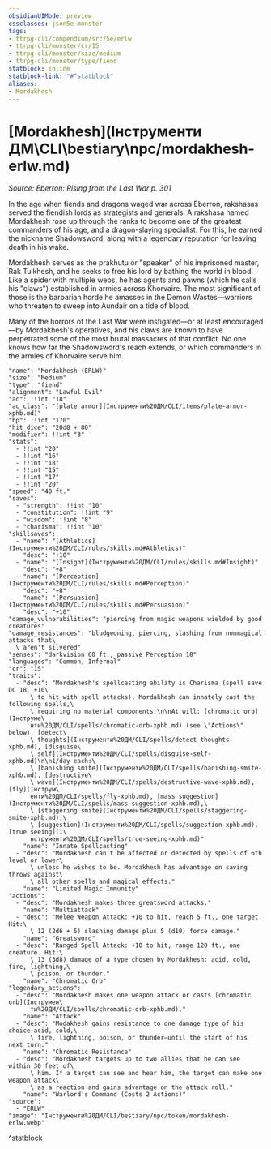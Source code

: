 ```yaml
---
obsidianUIMode: preview
cssclasses: json5e-monster
tags:
- ttrpg-cli/compendium/src/5e/erlw
- ttrpg-cli/monster/cr/15
- ttrpg-cli/monster/size/medium
- ttrpg-cli/monster/type/fiend
statblock: inline
statblock-link: "#^statblock"
aliases:
- Mordakhesh
---
```

# [Mordakhesh](Інструменти ДМ\CLI\bestiary\npc/mordakhesh-erlw.md)
*Source: Eberron: Rising from the Last War p. 301*  

In the age when fiends and dragons waged war across Eberron, rakshasas served the fiendish lords as strategists and generals. A rakshasa named Mordakhesh rose up through the ranks to become one of the greatest commanders of his age, and a dragon-slaying specialist. For this, he earned the nickname Shadowsword, along with a legendary reputation for leaving death in his wake.

Mordakhesh serves as the prakhutu or "speaker" of his imprisoned master, Rak Tulkhesh, and he seeks to free his lord by bathing the world in blood. Like a spider with multiple webs, he has agents and pawns (which he calls his "claws") established in armies across Khorvaire. The most significant of those is the barbarian horde he amasses in the Demon Wastes—warriors who threaten to sweep into Aundair on a tide of blood.

Many of the horrors of the Last War were instigated—or at least encouraged—by Mordakhesh's operatives, and his claws are known to have perpetrated some of the most brutal massacres of that conflict. No one knows how far the Shadowsword's reach extends, or which commanders in the armies of Khorvaire serve him.

```statblock
"name": "Mordakhesh (ERLW)"
"size": "Medium"
"type": "fiend"
"alignment": "Lawful Evil"
"ac": !!int "18"
"ac_class": "[plate armor](Інструменти%20ДМ/CLI/items/plate-armor-xphb.md)"
"hp": !!int "170"
"hit_dice": "20d8 + 80"
"modifier": !!int "3"
"stats":
  - !!int "20"
  - !!int "16"
  - !!int "18"
  - !!int "15"
  - !!int "17"
  - !!int "20"
"speed": "40 ft."
"saves":
  - "strength": !!int "10"
  - "constitution": !!int "9"
  - "wisdom": !!int "8"
  - "charisma": !!int "10"
"skillsaves":
  - "name": "[Athletics](Інструменти%20ДМ/CLI/rules/skills.md#Athletics)"
    "desc": "+10"
  - "name": "[Insight](Інструменти%20ДМ/CLI/rules/skills.md#Insight)"
    "desc": "+8"
  - "name": "[Perception](Інструменти%20ДМ/CLI/rules/skills.md#Perception)"
    "desc": "+8"
  - "name": "[Persuasion](Інструменти%20ДМ/CLI/rules/skills.md#Persuasion)"
    "desc": "+10"
"damage_vulnerabilities": "piercing from magic weapons wielded by good creatures"
"damage_resistances": "bludgeoning, piercing, slashing from nonmagical attacks that\
  \ aren't silvered"
"senses": "darkvision 60 ft., passive Perception 18"
"languages": "Common, Infernal"
"cr": "15"
"traits":
  - "desc": "Mordakhesh's spellcasting ability is Charisma (spell save DC 18, +10\
      \ to hit with spell attacks). Mordakhesh can innately cast the following spells,\
      \ requiring no material components:\n\nAt will: [chromatic orb](Інструме\
      нти%20ДМ/CLI/spells/chromatic-orb-xphb.md) (see \"Actions\" below), [detect\
      \ thoughts](Інструменти%20ДМ/CLI/spells/detect-thoughts-xphb.md), [disguise\
      \ self](Інструменти%20ДМ/CLI/spells/disguise-self-xphb.md)\n\n1/day each:\
      \ [banishing smite](Інструменти%20ДМ/CLI/spells/banishing-smite-xphb.md), [destructive\
      \ wave](Інструменти%20ДМ/CLI/spells/destructive-wave-xphb.md), [fly](Інструм\
      енти%20ДМ/CLI/spells/fly-xphb.md), [mass suggestion](Інструменти%20ДМ/CLI/spells/mass-suggestion-xphb.md),\
      \ [staggering smite](Інструменти%20ДМ/CLI/spells/staggering-smite-xphb.md),\
      \ [suggestion](Інструменти%20ДМ/CLI/spells/suggestion-xphb.md), [true seeing](І\
      нструменти%20ДМ/CLI/spells/true-seeing-xphb.md)"
    "name": "Innate Spellcasting"
  - "desc": "Mordakhesh can't be affected or detected by spells of 6th level or lower\
      \ unless he wishes to be. Mordakhesh has advantage on saving throws against\
      \ all other spells and magical effects."
    "name": "Limited Magic Immunity"
"actions":
  - "desc": "Mordakhesh makes three greatsword attacks."
    "name": "Multiattack"
  - "desc": "Melee Weapon Attack: +10 to hit, reach 5 ft., one target. Hit:\
      \ 12 (2d6 + 5) slashing damage plus 5 (d10) force damage."
    "name": "Greatsword"
  - "desc": "Ranged Spell Attack: +10 to hit, range 120 ft., one creature. Hit:\
      \ 13 (3d8) damage of a type chosen by Mordakhesh: acid, cold, fire, lightning,\
      \ poison, or thunder."
    "name": "Chromatic Orb"
"legendary_actions":
  - "desc": "Mordakhesh makes one weapon attack or casts [chromatic orb](Інструмен\
      ти%20ДМ/CLI/spells/chromatic-orb-xphb.md)."
    "name": "Attack"
  - "desc": "Modakhesh gains resistance to one damage type of his choice—acid, cold,\
      \ fire, lightning, poison, or thunder—until the start of his next turn."
    "name": "Chromatic Resistance"
  - "desc": "Mordakhesh targets up to two allies that he can see within 30 feet of\
      \ him. If a target can see and hear him, the target can make one weapon attack\
      \ as a reaction and gains advantage on the attack roll."
    "name": "Warlord's Command (Costs 2 Actions)"
"source":
  - "ERLW"
"image": "Інструменти%20ДМ/CLI/bestiary/npc/token/mordakhesh-erlw.webp"
```
^statblock